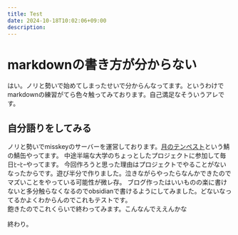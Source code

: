 ```yaml
---
title: Test
date: 2024-10-18T10:02:06+09:00
description:
---
```

# markdownの書き方が分からない

はい。ノリと勢いで始めてしまったせいで分からんなってます。というわけでmarkdownの練習がてら色々触ってみております。自己満足なそういうアレです。

## 自分語りをしてみる

ノリと勢いでmisskeyのサーバーを運営しております。[月のテンペスト](mk.tenpest-moon..uk)という鯖の鯖缶やってます。
中途半端な大学のちょっとしたプロジェクトに参加して毎日ﾋｰﾋｰやってます。
今回作ろうと思った理由はプロジェクトでやることがないなったからです。遊び半分で作りました。泣きながらやったらなんかできたのでマズいことをやっている可能性が微レ存。
ブログ作ったはいいものの楽に書けないと多分触らなくなるのでobsidianで書けるようにしてみました。どないなってるかよくわからんのでこれもテストです。  
飽きたのでこれくらいで終わってみます。こんなんでええんかな

終わり。
